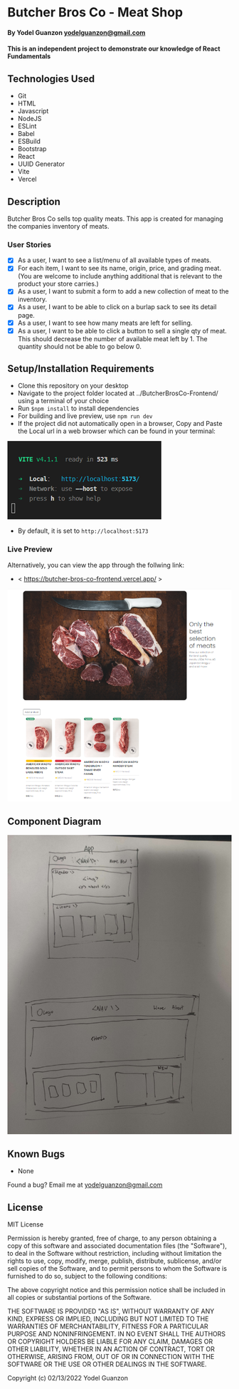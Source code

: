 #  Butcher Bros Co - Meat Shop

#### By Yodel Guanzon <yodelguanzon@gmail.com>

#### This is an independent project to demonstrate our knowledge of React Fundamentals

## Technologies Used

* Git
* HTML
* Javascript
* NodeJS
* ESLint
* Babel
* ESBuild
* Bootstrap
* React
* UUID Generator
* Vite
* Vercel

## Description

Butcher Bros Co sells top quality meats. This app is created for managing the companies inventory of meats.

### User Stories

* [x] As a user, I want to see a list/menu of all available types of meats.
* [x] For each item, I want to see its name, origin, price, and grading meat. (You are welcome to include anything additional that is relevant to the product your store carries.)
* [x] As a user, I want to submit a form to add a new collection of meat to the inventory.
* [x] As a user, I want to be able to click on a burlap sack to see its detail page.
* [x] As a user, I want to see how many meats are left for selling.
* [x] As a user, I want to be able to click a button to sell a single qty of meat. This should decrease the number of available meat left by 1. The quantity should not be able to go below 0.

## Setup/Installation Requirements

* Clone this repository on your desktop
* Navigate to the project folder located at ../ButcherBrosCo-Frontend/ using a terminal of your choice
* Run ``` $npm install ``` to install dependencies
* For building and live preview, use ```npm run dev```
* If the project did not automatically open in a browser, Copy and Paste the Local url in a web browser which can be found in your terminal:
<img src=".\readme\terminal.png">

* By default, it is set to ```http://localhost:5173```

### Live Preview

Alternatively, you can view the app through the follwing link:

* < https://butcher-bros-co-frontend.vercel.app/ >

<img src=".\readme\splash.png">

## Component Diagram

<img src=".\readme\component.jpg">

## Known Bugs

* None

Found a bug? Email me at <yodelguanzon@gmail.com>

## License

MIT License

Permission is hereby granted, free of charge, to any person obtaining a copy
of this software and associated documentation files (the "Software"), to deal
in the Software without restriction, including without limitation the rights
to use, copy, modify, merge, publish, distribute, sublicense, and/or sell
copies of the Software, and to permit persons to whom the Software is
furnished to do so, subject to the following conditions:

The above copyright notice and this permission notice shall be included in all
copies or substantial portions of the Software.

THE SOFTWARE IS PROVIDED "AS IS", WITHOUT WARRANTY OF ANY KIND, EXPRESS OR
IMPLIED, INCLUDING BUT NOT LIMITED TO THE WARRANTIES OF MERCHANTABILITY,
FITNESS FOR A PARTICULAR PURPOSE AND NONINFRINGEMENT. IN NO EVENT SHALL THE
AUTHORS OR COPYRIGHT HOLDERS BE LIABLE FOR ANY CLAIM, DAMAGES OR OTHER
LIABILITY, WHETHER IN AN ACTION OF CONTRACT, TORT OR OTHERWISE, ARISING FROM,
OUT OF OR IN CONNECTION WITH THE SOFTWARE OR THE USE OR OTHER DEALINGS IN THE
SOFTWARE.

Copyright (c) 02/13/2022 Yodel Guanzon
